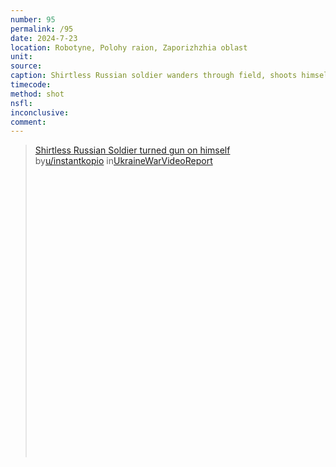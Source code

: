 ```yaml
---
number: 95
permalink: /95
date: 2024-7-23
location: Robotyne, Polohy raion, Zaporizhzhia oblast
unit: 
source: 
caption: Shirtless Russian soldier wanders through field, shoots himself in the chest before FPV drone that flies overhead can strike him
timecode: 
method: shot
nsfl: 
inconclusive: 
comment: 
---
```

<blockquote class="reddit-embed-bq" style="height:500px" data-embed-height="510"><a href="https://www.reddit.com/r/UkraineWarVideoReport/comments/1ea99wj/shirtless_russian_soldier_turned_gun_on_himself/">Shirtless Russian Soldier turned gun on himself </a><br> by<a href="https://www.reddit.com/user/instantkopio/">u/instantkopio</a> in<a href="https://www.reddit.com/r/UkraineWarVideoReport/">UkraineWarVideoReport</a></blockquote><script async="" src="https://embed.reddit.com/widgets.js" charset="UTF-8"></script>